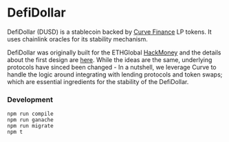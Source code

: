 # DefiDollar

DefiDollar (DUSD) is a stablecoin backed by [Curve Finance](https://www.curve.fi/) LP tokens. It uses chainlink oracles for its stability mechanism.

DefiDollar was originally built for the ETHGlobal [HackMoney](https://hackathon.money/) and the details about the first design are [here](https://medium.com/@atvanguard/introducing-defidollar-742e30be9780). While the ideas are the same, underlying protocols have sinced been changed - In a nutshell, we leverage Curve to handle the logic around integrating with lending protocols and token swaps; which are essential ingredients for the stability of the DefiDollar.


### Development
```
npm run compile
npm run ganache
npm run migrate
npm t
```
